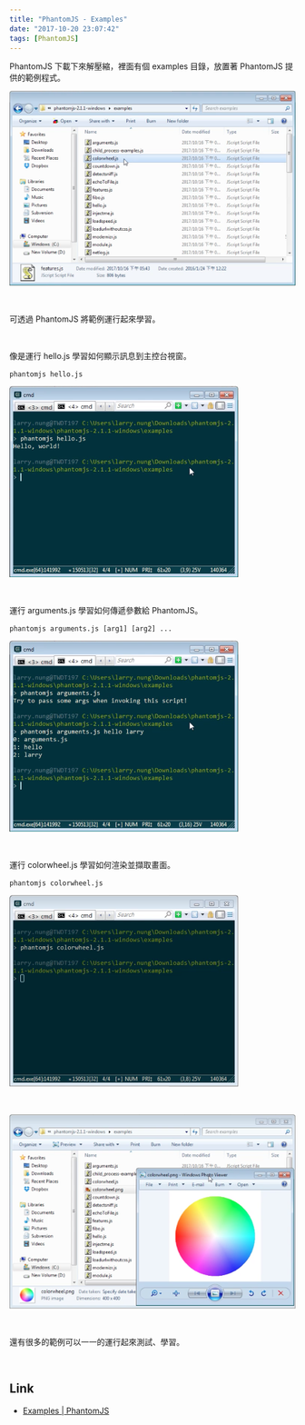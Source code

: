 ```yaml
---
title: "PhantomJS - Examples"
date: "2017-10-20 23:07:42"
tags: [PhantomJS]
---
```



PhantomJS 下載下來解壓縮，裡面有個 examples 目錄，放置著 PhantomJS 提供的範例程式。   

<!-- More -->

![1.png](1.png)

<br/>


可透過 PhantomJS 將範例運行起來學習。  

<br/>


像是運行 hello.js 學習如何顯示訊息到主控台視窗。  

    phantomjs hello.js

![2.png](2.png)

<br/>


運行 arguments.js 學習如何傳遞參數給 PhantomJS。  

    phantomjs arguments.js [arg1] [arg2] ...

![3.png](3.png)

<br/>


運行 colorwheel.js 學習如何渲染並擷取畫面。  

    phantomjs colorwheel.js

![4.png](4.png)

<br/>


![5.png](5.png)

<br/>


還有很多的範例可以一一的運行起來測試、學習。

<br/>
  

Link
----
* [Examples | PhantomJS](http://phantomjs.org/examples/index.html)
